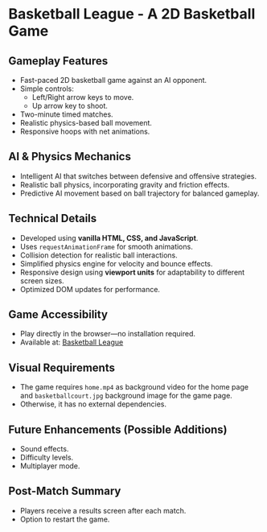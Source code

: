 # Basketball League - A 2D Basketball Game

## Gameplay Features
- Fast-paced 2D basketball game against an AI opponent.  
- Simple controls:  
  - Left/Right arrow keys to move.  
  - Up arrow key to shoot.  
- Two-minute timed matches.  
- Realistic physics-based ball movement.  
- Responsive hoops with net animations.  

## AI & Physics Mechanics
- Intelligent AI that switches between defensive and offensive strategies.  
- Realistic ball physics, incorporating gravity and friction effects.  
- Predictive AI movement based on ball trajectory for balanced gameplay.  

## Technical Details
- Developed using **vanilla HTML, CSS, and JavaScript**.  
- Uses `requestAnimationFrame` for smooth animations.  
- Collision detection for realistic ball interactions.  
- Simplified physics engine for velocity and bounce effects.  
- Responsive design using **viewport units** for adaptability to different screen sizes.  
- Optimized DOM updates for performance.  

## Game Accessibility
- Play directly in the browser—no installation required.  
- Available at: [Basketball League](https://arihantjain19.github.io/Basketball-League/)  

## Visual Requirements
- The game requires `home.mp4` as background video for the home page and `basketballcourt.jpg` background image for the game page.  
- Otherwise, it has no external dependencies.  

## Future Enhancements (Possible Additions)
- Sound effects.  
- Difficulty levels.  
- Multiplayer mode.  

## Post-Match Summary
- Players receive a results screen after each match.  
- Option to restart the game.  
